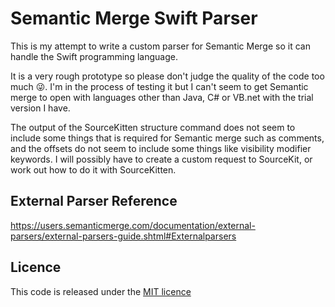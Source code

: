 Semantic Merge Swift Parser
===========================

This is my attempt to write a custom parser for Semantic Merge so it can handle the Swift programming language.

It is a very rough prototype so please don't judge the quality of the code too much 😜. I'm in the process of testing it but I can't seem to get Semantic merge to open with languages other than Java, C# or VB.net with the trial version I have.

The output of the SourceKitten structure command does not seem to include some things that is required for Semantic merge such as comments, and the offsets do not seem to include some things like visibility modifier keywords. I will possibly have to create a custom request to SourceKit, or work out how to do it with SourceKitten.

External Parser Reference
-------------------------

https://users.semanticmerge.com/documentation/external-parsers/external-parsers-guide.shtml#Externalparsers


Licence
-------

This code is released under the [MIT licence](./LICENCE)
